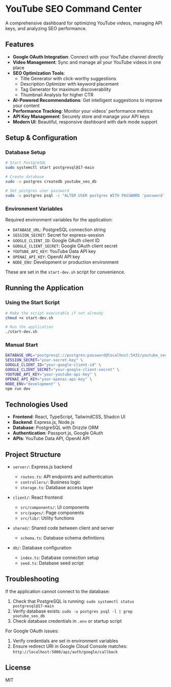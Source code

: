 # YouTube SEO Command Center

A comprehensive dashboard for optimizing YouTube videos, managing API keys, and analyzing SEO performance.

## Features

- **Google OAuth Integration**: Connect with your YouTube channel directly
- **Video Management**: Sync and manage all your YouTube videos in one place
- **SEO Optimization Tools**:
  - Title Generator with click-worthy suggestions
  - Description Optimizer with keyword placement
  - Tag Generator for maximum discoverability
  - Thumbnail Analysis for higher CTR
- **AI-Powered Recommendations**: Get intelligent suggestions to improve your content
- **Performance Tracking**: Monitor your videos' performance metrics
- **API Key Management**: Securely store and manage your API keys
- **Modern UI**: Beautiful, responsive dashboard with dark mode support

## Setup & Configuration

### Database Setup
```bash
# Start PostgreSQL
sudo systemctl start postgresql@17-main

# Create database
sudo -u postgres createdb youtube_seo_db

# Set postgres user password
sudo -u postgres psql -c "ALTER USER postgres WITH PASSWORD 'password';"
```

### Environment Variables
Required environment variables for the application:
- `DATABASE_URL`: PostgreSQL connection string
- `SESSION_SECRET`: Secret for express-session
- `GOOGLE_CLIENT_ID`: Google OAuth client ID
- `GOOGLE_CLIENT_SECRET`: Google OAuth client secret
- `YOUTUBE_API_KEY`: YouTube Data API key
- `OPENAI_API_KEY`: OpenAI API key
- `NODE_ENV`: Development or production environment

These are set in the `start-dev.sh` script for convenience.

## Running the Application

### Using the Start Script
```bash
# Make the script executable if not already
chmod +x start-dev.sh

# Run the application
./start-dev.sh
```

### Manual Start
```bash
DATABASE_URL="postgresql://postgres:password@localhost:5432/youtube_seo_db" \
SESSION_SECRET="your-secret-key" \
GOOGLE_CLIENT_ID="your-google-client-id" \
GOOGLE_CLIENT_SECRET="your-google-client-secret" \
YOUTUBE_API_KEY="your-youtube-api-key" \
OPENAI_API_KEY="your-openai-api-key" \
NODE_ENV="development" \
npm run dev
```

## Technologies Used

- **Frontend**: React, TypeScript, TailwindCSS, Shadcn UI
- **Backend**: Express.js, Node.js
- **Database**: PostgreSQL with Drizzle ORM
- **Authentication**: Passport.js, Google OAuth
- **APIs**: YouTube Data API, OpenAI API

## Project Structure

- `server/`: Express.js backend
  - `routes.ts`: API endpoints and authentication
  - `controllers/`: Business logic
  - `storage.ts`: Database access layer
  
- `client/`: React frontend
  - `src/components/`: UI components
  - `src/pages/`: Page components
  - `src/lib/`: Utility functions
  
- `shared/`: Shared code between client and server
  - `schema.ts`: Database schema definitions
  
- `db/`: Database configuration
  - `index.ts`: Database connection setup
  - `seed.ts`: Database seed script

## Troubleshooting

If the application cannot connect to the database:
1. Check that PostgreSQL is running: `sudo systemctl status postgresql@17-main`
2. Verify database exists: `sudo -u postgres psql -l | grep youtube_seo_db`
3. Check database credentials in `.env` or startup script

For Google OAuth issues:
1. Verify credentials are set in environment variables
2. Ensure redirect URI in Google Cloud Console matches: `http://localhost:5000/api/auth/google/callback`

## License

MIT 